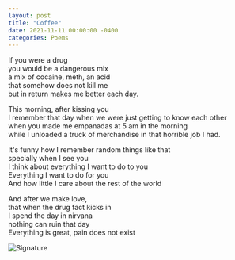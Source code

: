 ```yaml
---
layout: post
title: "Coffee"
date: 2021-11-11 00:00:00 -0400
categories: Poems
---
```


If you were a drug <br>
you would be a dangerous mix <br>
a mix of cocaine, meth, an acid <br>
that somehow does not kill me <br>
but in return makes me better each day. <br>

This morning, after kissing you <br>
I remember that day when we were just getting to know each other <br>
when you made me empanadas at 5 am in the morning <br>
while I unloaded a truck of merchandise in that horrible job I had. <br>

It's funny how I remember random things like that <br>
specially when I see you  <br>
I think about everything I want to do to you <br>
Everything I want to do for you  <br>
And how little I care about the rest of the world <br>

And after we make love, <br>
that when the drug fact kicks in <br> 
I spend the day in nirvana <br>
nothing can ruin that day <br>
Everything is great, pain does not exist <br>

![Signature](https://robertalberto.com/ttdlmr.png)
